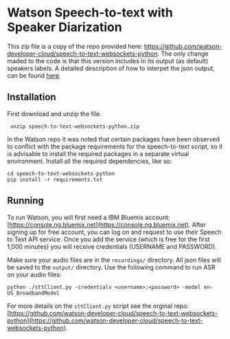 # Watson Speech-to-text with Speaker Diarization

This zip file is a copy of the repo provided here: https://github.com/watson-developer-cloud/speech-to-text-websockets-python. The only change maded to the code is that this version includes in its output (as default) speakers labels. A detailed description of how to interpet the json output, can be found [here](https://www.ibm.com/watson/developercloud/doc/speech-to-text/output.html). 

## Installation
First download and unzip the file.

```command
 unzip speech-to-text-websockets-python.zip
 ```
In the Watson repo it was noted that certain packages have been observed to conflict with the package requirements for the speech-to-text script, so it is advisable to install the required packages in a separate virtual environment. Install all the required dependencies, like so:

```
cd speech-to-text-websockets-python
pip install -r requirements.txt
```

## Running

To run Watson, you will first need a IBM Bluemix account: [https://console.ng.bluemix.net](https://console.ng.bluemix.net). After signing up for free account, you can log on and request to use their Speech to Text API service. Once you add the service (which is free for the first 1,000 minutes) you will receive credentials (USERNAME and PASSWORD).

Make sure your audio files are in the `recordings/` directory. All json files will be saved to the `output/` directory. Use the following command to run ASR on your audio files:

```
python ./sttClient.py -credentials <username>:<password> -model en-US_BroadbandModel
```

For more details on the `sttClient.py` script see the orginal repo: [https://github.com/watson-developer-cloud/speech-to-text-websockets-python](https://github.com/watson-developer-cloud/speech-to-text-websockets-python).
